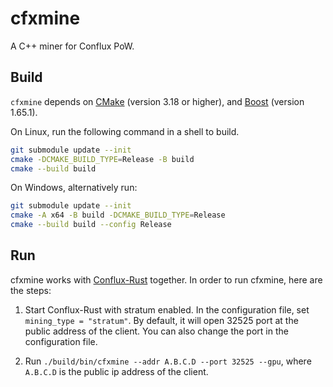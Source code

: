 # cfxmine

A C++ miner for Conflux PoW.

## Build

`cfxmine` depends on [CMake](https://cmake.org/) (version 3.18 or higher), and [Boost](https://www.boost.org/) (version 1.65.1).

On Linux, run the following command in a shell to build.

```bash
git submodule update --init
cmake -DCMAKE_BUILD_TYPE=Release -B build
cmake --build build
```

On Windows, alternatively run:

```bash
git submodule update --init
cmake -A x64 -B build -DCMAKE_BUILD_TYPE=Release
cmake --build build --config Release
```

## Run

cfxmine works with [Conflux-Rust](https://github.com/Conflux-Chain/conflux-rust) together. In order to run cfxmine, here are the steps:

1. Start Conflux-Rust with stratum enabled. In the configuration file, set
``mining_type = "stratum"``. By default, it will open 32525 port at the public address
of the client. You can also change the port in the configuration file.

2. Run ``./build/bin/cfxmine --addr A.B.C.D --port 32525 --gpu``, where ``A.B.C.D`` is the
public ip address of the client.
